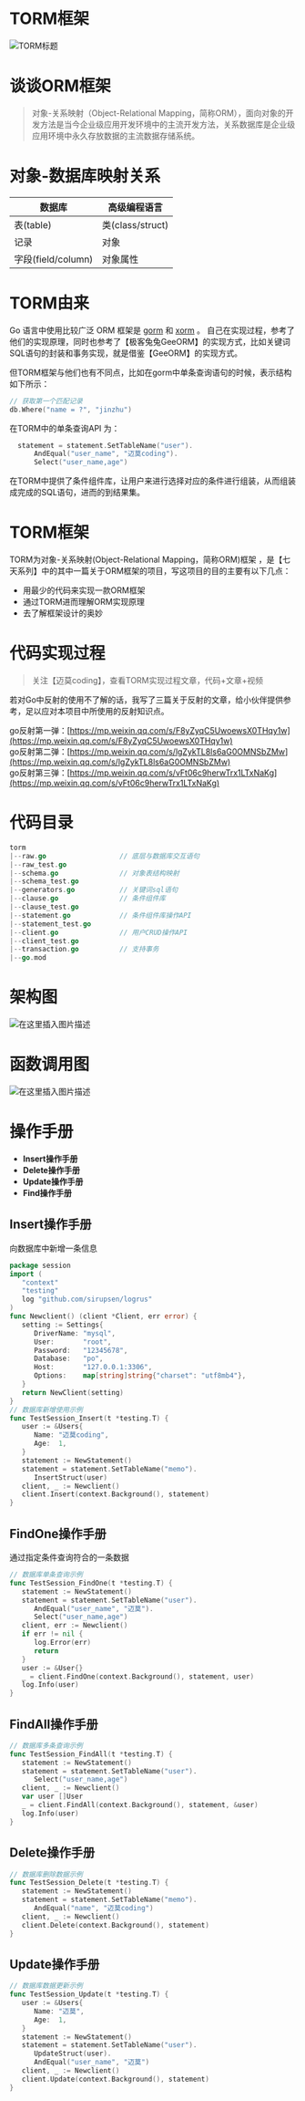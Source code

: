 # TORM框架
![TORM标题](https://img-blog.csdnimg.cn/20210115212316910.png?x-oss-process=image/watermark,type_ZmFuZ3poZW5naGVpdGk,shadow_10,text_aHR0cHM6Ly9ibG9nLmNzZG4ubmV0L3FxXzQxMDY2MDY2,size_16,color_FFFFFF,t_70#pic_center)


# 谈谈ORM框架
> 对象-关系映射（Object-Relational Mapping，简称ORM），面向对象的开发方法是当今企业级应用开发环境中的主流开发方法，关系数据库是企业级应用环境中永久存放数据的主流数据存储系统。

# 对象-数据库映射关系

|数据库|高级编程语言|
|--|--|
|表(table)|	类(class/struct)|
|记录|	对象|
|字段(field/column)|	对象属性|


# TORM由来

Go 语言中使用比较广泛 ORM 框架是 [gorm](https://github.com/jinzhu/gorm) 和 
[xorm](https://github.com/go-xorm/xorm) 。
自己在实现过程，参考了他们的实现原理，同时也参考了【极客兔兔GeeORM】的实现方式，比如关键词SQL语句的封装和事务实现，就是借鉴【GeeORM】的实现方式。

但TORM框架与他们也有不同点，比如在gorm中单条查询语句的时候，表示结构如下所示：

```go
// 获取第一个匹配记录
db.Where("name = ?", "jinzhu")
```

在TORM中的单条查询API 为：

```go
  statement = statement.SetTableName("user").
      AndEqual("user_name", "迈莫coding").
      Select("user_name,age")
```

在TORM中提供了条件组件库，让用户来进行选择对应的条件进行组装，从而组装成完成的SQL语句，进而的到结果集。



# TORM框架

TORM为对象-关系映射(Object-Relational Mapping，简称ORM)框架 ，是【七天系列】中的其中一篇关于ORM框架的项目，写这项目的目的主要有以下几点：
- 用最少的代码来实现一款ORM框架
- 通过TORM进而理解ORM实现原理
- 去了解框架设计的奥妙

# 代码实现过程
>关注【迈莫coding】，查看TORM实现过程文章，代码+文章+视频

若对Go中反射的使用不了解的话，我写了三篇关于反射的文章，给小伙伴提供参考，足以应对本项目中所使用的反射知识点。

go反射第一弹：[https://mp.weixin.qq.com/s/F8yZyqC5UwoewsX0THqy1w](https://mp.weixin.qq.com/s/F8yZyqC5UwoewsX0THqy1w)  
go反射第二弹：[https://mp.weixin.qq.com/s/lgZykTL8ls6aG0OMNSbZMw](https://mp.weixin.qq.com/s/lgZykTL8ls6aG0OMNSbZMw)  
go反射第三弹：[https://mp.weixin.qq.com/s/vFt06c9herwTrx1LTxNaKg](https://mp.weixin.qq.com/s/vFt06c9herwTrx1LTxNaKg)

# 代码目录

```go
torm
|--raw.go                  // 底层与数据库交互语句
|--raw_test.go
|--schema.go               // 对象表结构映射
|--schema_test.go
|--generators.go           // 关键词sql语句
|--clause.go               // 条件组件库
|--clause_test.go
|--statement.go            // 条件组件库操作API 
|--statement_test.go
|--client.go               // 用户CRUD操作API 
|--client_test.go
|--transaction.go          // 支持事务
|--go.mod
```


# 架构图
![在这里插入图片描述](https://img-blog.csdnimg.cn/20210115223300711.png?x-oss-process=image/watermark,type_ZmFuZ3poZW5naGVpdGk,shadow_10,text_aHR0cHM6Ly9ibG9nLmNzZG4ubmV0L3FxXzQxMDY2MDY2,size_16,color_FFFFFF,t_70)

# 函数调用图
![在这里插入图片描述](https://img-blog.csdnimg.cn/20210115223214200.png?x-oss-process=image/watermark,type_ZmFuZ3poZW5naGVpdGk,shadow_10,text_aHR0cHM6Ly9ibG9nLmNzZG4ubmV0L3FxXzQxMDY2MDY2,size_16,color_FFFFFF,t_70)

# 操作手册
- **Insert操作手册**
-  **Delete操作手册**
- **Update操作手册**
- **Find操作手册**


## Insert操作手册

向数据库中新增一条信息

```go
package session
import (
   "context"
   "testing"
   log "github.com/sirupsen/logrus"
)
func Newclient() (client *Client, err error) {
   setting := Settings{
      DriverName: "mysql",
      User:       "root",
      Password:   "12345678",
      Database:   "po",
      Host:       "127.0.0.1:3306",
      Options:    map[string]string{"charset": "utf8mb4"},
   }
   return NewClient(setting)
}
// 数据库新增使用示例
func TestSession_Insert(t *testing.T) {
   user := &Users{
      Name: "迈莫coding",
      Age:  1,
   }
   statement := NewStatement()
   statement = statement.SetTableName("memo").
      InsertStruct(user)
   client, _ := Newclient()
   client.Insert(context.Background(), statement)
}
```

## FindOne操作手册

通过指定条件查询符合的一条数据

```go
// 数据库单条查询示例
func TestSession_FindOne(t *testing.T) {
   statement := NewStatement()
   statement = statement.SetTableName("user").
      AndEqual("user_name", "迈莫").
      Select("user_name,age")
   client, err := Newclient()
   if err != nil {
      log.Error(err)
      return
   }
   user := &User{}
   _ = client.FindOne(context.Background(), statement, user)
   log.Info(user)
}
```

## FindAll操作手册

```go
// 数据库多条查询示例
func TestSession_FindAll(t *testing.T) {
   statement := NewStatement()
   statement = statement.SetTableName("user").
      Select("user_name,age")
   client, _ := Newclient()
   var user []User
   _ = client.FindAll(context.Background(), statement, &user)
   log.Info(user)
}
```

## Delete操作手册

```go
// 数据库删除数据示例
func TestSession_Delete(t *testing.T) {
   statement := NewStatement()
   statement = statement.SetTableName("memo").
      AndEqual("name", "迈莫coding")
   client, _ := Newclient()
   client.Delete(context.Background(), statement)
}
```

## Update操作手册

```go
// 数据库数据更新示例
func TestSession_Update(t *testing.T) {
   user := &Users{
      Name: "迈莫",
      Age:  1,
   }
   statement := NewStatement()
   statement = statement.SetTableName("user").
      UpdateStruct(user).
      AndEqual("user_name", "迈莫")
   client, _ := Newclient()
   client.Update(context.Background(), statement)
}
```

